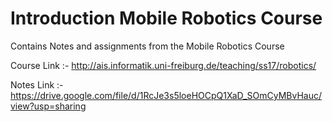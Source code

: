 # Introduction Mobile Robotics Course

Contains Notes and assignments from the Mobile Robotics Course

Course Link :- http://ais.informatik.uni-freiburg.de/teaching/ss17/robotics/

Notes Link :- https://drive.google.com/file/d/1RcJe3s5loeHOCpQ1XaD_SOmCyMBvHauc/view?usp=sharing
